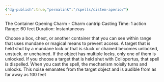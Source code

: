 ```yaml
---
{"dg-publish":true,"permalink":"/spells/cistem-aperio/"}
---
```


The Container Opening Charm - Charm cantrip 
Casting Time: 1 action 
Range: 60 feet 
Duration: Instantaneous 

Choose a box, chest, or another container that you can see within range that uses mundane or magical means to prevent access. A target that is held shut by a mundane lock or that is stuck or chained becomes unlocked, unstuck, or unchained. If the object has multiple locks, only one of them is unlocked. If you choose a target that is held shut with Colloportus, that spell is dispelled. When you cast the spell, the mechanism noisily turns and unlocks. This noise emanates from the target object and is audible from as far away as 100 feet